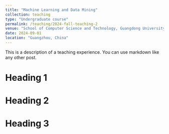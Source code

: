 ```yaml
---
title: "Machine Learning and Data Mining"
collection: teaching
type: "Undergraduate course"
permalink: /teaching/2024-fall-teaching-2
venue: "School of Computer Science and Technology, Guangdong University of Technology"
date: 2024-09-01
location: "Guangzhou, China"
---
```


This is a description of a teaching experience. You can use markdown like any other post.

Heading 1
======

Heading 2
======

Heading 3
======
